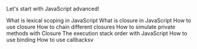 Let's start with JavaScript advanced!

What is lexical scoping in JavaScript
What is closure in JavaScript
How to use closure
How to chain different closures
How to simulate private methods with Closure
The execution stack order with JavaScript
How to use binding
How to use callbacksv